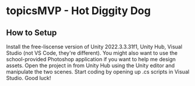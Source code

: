 # topicsMVP - Hot Diggity Dog
## How to Setup
Install the free-liscense version of Unity 2022.3.3.31f1, Unity Hub, Visual Studio (not VS Code, they're different). You might also want to use the school-provided Photoshop application if you want to help me design assets. Open the project in from Unity Hub using the Unity editor and manipulate the two scenes. Start coding by opening up .cs scripts in Visual Studio. Good luck!
